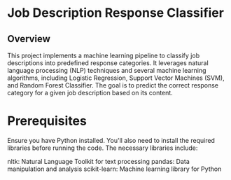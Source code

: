 #  Job Description Response Classifier

## Overview

This project implements a machine learning pipeline to classify job descriptions into predefined response categories. It leverages natural language processing (NLP) techniques and several machine learning algorithms, including Logistic Regression, Support Vector Machines (SVM), and Random Forest Classifier. The goal is to predict the correct response category for a given job description based on its content.

# Prerequisites
Ensure you have Python installed. You'll also need to install the required libraries before running the code. The necessary libraries include:

nltk: Natural Language Toolkit for text processing
pandas: Data manipulation and analysis
scikit-learn: Machine learning library for Python
